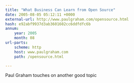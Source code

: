 ```yaml
---
title: "What Business Can Learn from Open Source"
date: 2005-08-05 05:12:11 +0000
external-url: http://www.paulgraham.com/opensource.html
hash: e92abf9937d3ab3601602cc6ddfdfc6b
annum:
    year: 2005
    month: 08
url-parts:
    scheme: http
    host: www.paulgraham.com
    path: /opensource.html

---
```


Paul Graham touches on another good topic
